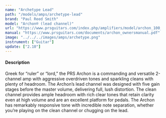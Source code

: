 ```yaml
---
name: "Archetype Lead"
path: "/models/amps/archetype-lead"
brand: "Paul Reed Smith"
model: "Archon® (lead channel)"
url: "https://www.prsguitars.com/index.php/amplifiers/model/archon_100_2020"
manual: "https://www.prsguitars.com/documents/archon_ownersmanual.pdf"
image: "../../../images/amps/archetype.png"
instrument: ["Guitar"]
update: ["2.10"]
---
```

#### Description
Greek for “ruler” or “lord,” the PRS Archon is a commanding and versatile 2-channel amp with aggressive overdriven tones and sparkling cleans with plenty of headroom. The Archon’s lead channel was designed with five gain stages before the master volume, delivering full, lush distortion. The clean channel provides ample headroom with rich clear tones that retain clarity even at high volume and are an excellent platform for pedals. The Archon has remarkably responsive tone with incredible note separation, whether you’re playing on the clean channel or chugging on the lead.